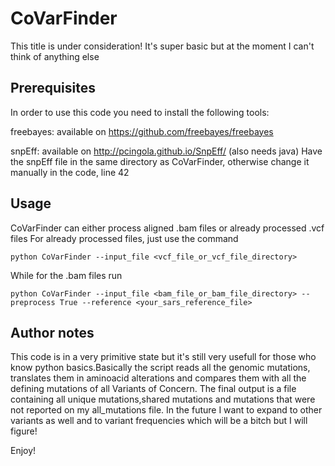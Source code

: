 # CoVarFinder
This title is under consideration! It's super basic but at the moment I can't think of anything else

## Prerequisites

In order to use this code you need to install the following tools:

freebayes: available on https://github.com/freebayes/freebayes

snpEff: available on http://pcingola.github.io/SnpEff/  (also needs java)
Have the snpEff file in the same directory as CoVarFinder, otherwise change it manually in the code, line 42

## Usage

CoVarFinder can either process aligned .bam files or already processed .vcf files
For already processed files, just use the command

    python CoVarFinder --input_file <vcf_file_or_vcf_file_directory> 

While for the .bam files run

    python CoVarFinder --input_file <bam_file_or_bam_file_directory> --preprocess True --reference <your_sars_reference_file>

## Author notes

This code is in a very primitive state but it's still very usefull for those who know python basics.Basically the script reads all the genomic mutations, translates them in aminoacid alterations and compares them with all the defining mutations of all Variants of Concern. The final output is a file containing all unique mutations,shared mutations and mutations that were not reported on my all_mutations file. In the future I want to expand to other variants as well and to variant frequencies which will be a bitch but I will figure!


Enjoy!
